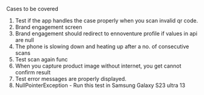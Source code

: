 Cases to be covered

1. Test if the app handles the case properly when you scan invalid qr code.
2. Brand engagement screen
3. Brand engagement should redirect to ennoventure profile if values in api are null
4. The phone is slowing down and heating up after a no. of consecutive scans
5. Test scan again func
6. When you capture product image without internet, you get cannot confirm result
7. Test error messages are properly displayed.
8. NullPointerException - Run this test in Samsung Galaxy S23 ultra 13
